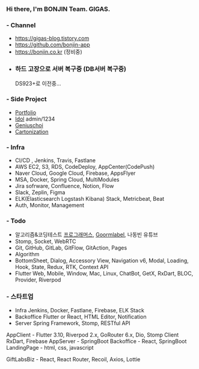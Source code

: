 ### Hi there, I'm BONJIN Team. GIGAS.

### - Channel
* https://gigas-blog.tistory.com
* https://github.com/bonjin-app
* https://bonjin.co.kr (정비중)
* ### 하드 고장으로 서버 복구중 (DB서버 복구중) ###
  DS923+로 이전중...

### - Side Project
* <a href="http://bonjin.co.kr" target="_blank">Portfolio</a>
* <a href="http://bonjin.co.kr:9091" target="_blank">Idol</a> admin/1234
* <a href="https://bonjin.co.kr/portfolio/geniuschoi" target="_blank">Geniuschoi</a>
* <a href="http://bonjin.co.kr:9999" target="_blank">Cartonization</a>

### - Infra
* CI/CD , Jenkins, Travis, Fastlane
* AWS EC2, S3, RDS, CodeDeploy, AppCenter(CodePush)
* Naver Cloud, Google Cloud, Firebase, AppsFlyer
* MSA, Docker, Spring Cloud, MultiModules
* Jira sofrware, Confluence, Notion, Flow
* Slack, Zeplin, Figma
* ELK(Elasticsearch Logstash Kibana) Stack, Metricbeat, Beat
* Auth, Monitor, Management

### - Todo
* 알고리즘&코딩테스트 [프로그래머스](https://programmers.co.kr/), [Goormlabel](https://level.goorm.io), 나동빈 유튜브
* Stomp, Socket, WebRTC
* Git, GitHub, GitLab, GitFlow, GitAction, Pages
* Algorithm
* BottomSheet, Dialog, Accessory View, Navigation v6, Modal, Loading, Hook, State, Redux, RTK, Context API
* Flutter Web, Mobile, Window, Mac, Linux, ChatBot, GetX, RxDart, BLOC, Provider, Riverpod

### - 스타트업
* Infra
Jenkins, Docker, Fastlane, Firebase, ELK Stack
* Backoffice
Flutter or React, HTML Editor, Notification
* Server
Spring Framework, Stomp, RESTful API

AppClient - Flutter 3.10, Riverpod 2.x, GoRouter 6.x, Dio, Stomp Client RxDart, Firebase
AppServer - SpringBoot
Backoffice - React, SpringBoot 
LandingPage - html, css, javascript

GiftLabsBiz - React, React Router, Recoil, Axios, Lottie
